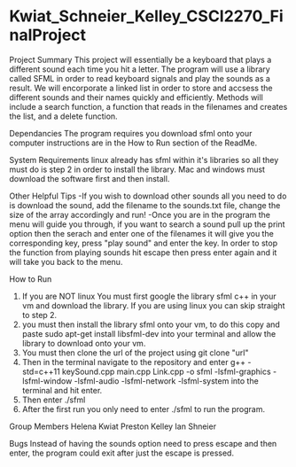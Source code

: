 # Kwiat_Schneier_Kelley_CSCI2270_FinalProject

Project Summary
This project will essentially be a keyboard that plays a different sound each time you hit a letter. The program will use a library called SFML in order to read keyboard signals and play the sounds as a result. We will encorporate a linked list in order to store and accsess the different sounds and their names quickly and efficiently. Methods will include a search function, a function that reads in the filenames and creates the list, and a delete function. 

Dependancies
The program requires you download sfml onto your computer instructions are in the How to Run section of the ReadMe.

System Requirements
linux already has sfml within it's libraries so all they must do is step 2 in order to install the library. Mac and windows must download the software first and then install. 

Other Helpful Tips
-If you wish to download other sounds all you need to do is download the sound, add the filename to the sounds.txt file, change the size of the array accordingly and run! 
-Once you are in the program the menu will guide you through, if you want to search a sound pull up the print option then the serach and enter one of the filenames it will give you the corresponding key, press "play sound" and enter the key. In order to stop the function from playing sounds hit escape then press enter again and it will take you back to the menu. 

How to Run
1. If you are NOT linux You must first google the library sfml c++ in your vm and download the library. If you are using linux you can skip straight to step 2.
2. you must then install the library sfml onto your vm, to do this copy and paste sudo apt-get install libsfml-dev into your terminal and allow the library to download onto your vm. 
3. You must then clone the url of the project using git clone "url" 
4. Then in the terminal navigate to the repository and enter g++ -std=c++11 keySound.cpp main.cpp Link.cpp -o sfml -lsfml-graphics -lsfml-window -lsfml-audio -lsfml-network -lsfml-system into the terminal and hit enter.
5. Then enter ./sfml 
6. After the first run you only need to enter ./sfml to run the program.

Group Members
Helena Kwiat
Preston Kelley 
Ian Shneier

Bugs
Instead of having the sounds option need to press escape and then enter, the program could exit after just the escape is pressed.


